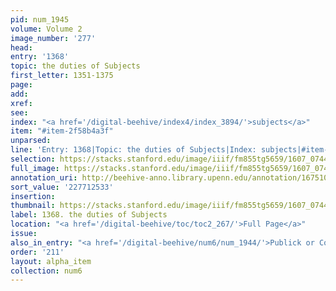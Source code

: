 ```yaml
---
pid: num_1945
volume: Volume 2
image_number: '277'
head:
entry: '1368'
topic: the duties of Subjects
first_letter: 1351-1375
page:
add:
xref:
see:
index: "<a href='/digital-beehive/index4/index_3894/'>subjects</a>"
item: "#item-2f58b4a3f"
unparsed:
line: 'Entry: 1368|Topic: the duties of Subjects|Index: subjects|#item-2f58b4a3f'
selection: https://stacks.stanford.edu/image/iiif/fm855tg5659/1607_0744/415,2533,2821,607/full/0/default.jpg
full_image: https://stacks.stanford.edu/image/iiif/fm855tg5659/1607_0744/full/full/0/default.jpg
annotation_uri: http://beehive-anno.library.upenn.edu/annotation/1675109645991
sort_value: '227712533'
insertion:
thumbnail: https://stacks.stanford.edu/image/iiif/fm855tg5659/1607_0744/415,2533,600,180/250,/0/default.jpg
label: 1368. the duties of Subjects
location: "<a href='/digital-beehive/toc/toc2_267/'>Full Page</a>"
issue:
also_in_entry: "<a href='/digital-beehive/num6/num_1944/'>Publick or Com[m]on Calamities</a>"
order: '211'
layout: alpha_item
collection: num6
---
```

